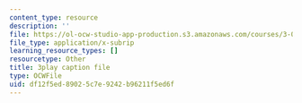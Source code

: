 ```yaml
---
content_type: resource
description: ''
file: https://ol-ocw-studio-app-production.s3.amazonaws.com/courses/3-091sc-introduction-to-solid-state-chemistry-fall-2010/df12f5ed89025c7e9242b96211f5ed6f_2eLeU6-0W7E.vtt
file_type: application/x-subrip
learning_resource_types: []
resourcetype: Other
title: 3play caption file
type: OCWFile
uid: df12f5ed-8902-5c7e-9242-b96211f5ed6f
---
```

